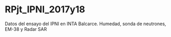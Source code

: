 # RPjt_IPNI_2017y18
Datos del ensayo del IPNI en INTA Balcarce. Humedad, sonda de neutrones, EM-38 y Radar SAR
